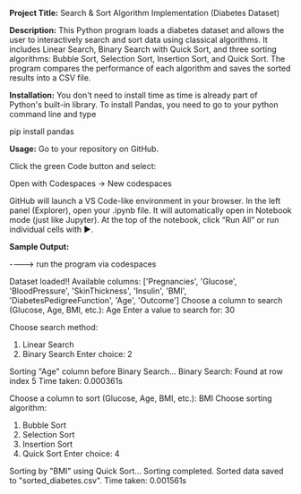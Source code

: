 **Project Title:**
Search & Sort Algorithm Implementation (Diabetes Dataset)

**Description:** 
This Python program loads a diabetes dataset and allows the user to interactively search and sort data using classical algorithms. It includes Linear Search, Binary Search with Quick Sort, and three sorting algorithms: Bubble Sort, Selection Sort, Insertion Sort, and Quick Sort. The program compares the performance of each algorithm and saves the sorted results into a CSV file.


**Installation:**
You don't need to install time as time is already part of Python's built-in library.
To install Pandas, you need to go to your python command line and type

pip install pandas

**Usage:**
Go to your repository on GitHub.

Click the green Code button and select:

Open with Codespaces → New codespaces

GitHub will launch a VS Code-like environment in your browser.
In the left panel (Explorer), open your .ipynb file.
It will automatically open in Notebook mode (just like Jupyter).
At the top of the notebook, click “Run All” or run individual cells with ▶️.


**Sample Output:**

----> run the program via codespaces

Dataset loaded!!
Available columns:
['Pregnancies', 'Glucose', 'BloodPressure', 'SkinThickness', 'Insulin', 'BMI', 'DiabetesPedigreeFunction', 'Age', 'Outcome']
Choose a column to search (Glucose, Age, BMI, etc.): Age
Enter a value to search for: 30

Choose search method:
1. Linear Search
2. Binary Search
Enter choice: 2

Sorting "Age" column before Binary Search...
Binary Search: Found at row index 5
Time taken: 0.000361s

Choose a column to sort (Glucose, Age, BMI, etc.): BMI
Choose sorting algorithm:
1. Bubble Sort
2. Selection Sort
3. Insertion Sort
4. Quick Sort
Enter choice: 4

Sorting by "BMI" using Quick Sort...
Sorting completed.
Sorted data saved to "sorted_diabetes.csv".
Time taken: 0.001561s

